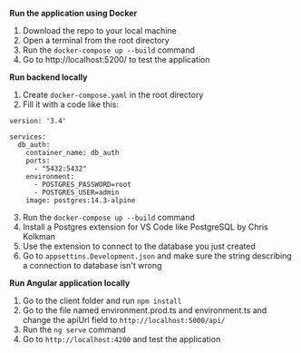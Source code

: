 **Run the application using Docker**

1. Download the repo to your local machine
2. Open a terminal from the root directory
3. Run the ```docker-compose up --build``` command
4. Go to http://localhost:5200/ to test the application

**Run backend locally**

1. Create ```docker-compose.yaml``` in the root directory
2. Fill it with a code like this:
```
version: '3.4'

services:
  db_auth:
    container_name: db_auth
    ports:
      - "5432:5432"
    environment:
      - POSTGRES_PASSWORD=root
      - POSTGRES_USER=admin
    image: postgres:14.3-alpine
```

3. Run the ```docker-compose up --build``` command
4. Install a Postgres extension for VS Code like PostgreSQL by Chris Kolkman
5. Use the extension to connect to the database you just created
6. Go to ```appsettins.Development.json``` and make sure the string describing a connection to database isn't wrong

**Run Angular application locally**

1. Go to the client folder and run ```npm install```
2. Go to the file named environment.prod.ts and environment.ts and change the apiUrl field to ```http://localhost:5000/api/```
3. Run the ```ng serve``` command
4. Go to ```http://localhost:4200``` and test the application
